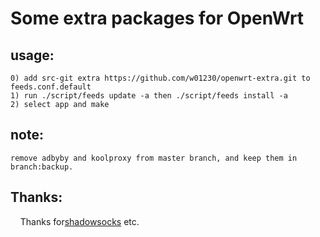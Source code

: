 # Some extra packages for OpenWrt

## usage:

	0) add src-git extra https://github.com/w01230/openwrt-extra.git to feeds.conf.default 	
	1) run ./script/feeds update -a then ./script/feeds install -a
	2) select app and make

## note:
	remove adbyby and koolproxy from master branch, and keep them in branch:backup.

## Thanks:
     Thanks for[shadowsocks](https://github.com/shadowsocks) etc.
